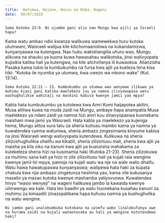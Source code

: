 ```yaml
---
title:  Watumwa, Wajane, Wasio na Baba, Wageni
date:  09/07/2019
---
```


`Soma Kutoka 23:9. Ni ujumbe gani alio nao Mungu kwa ajili ya Israeli hapa?`

Kama watu ambao ndio kwanza walikuwa wamewekwa huru kutoka utumwani, Waisraeli walijua kile kilichomaanishwa na kukandamizwa, kunyanyaswa na kutengwa. Nao huku wakishangilia uhuru wao, Mungu alikuwa na shauku ya kuona kuwa hawasahau walikotoka, jinsi walivyopata kujisikia katika hali ya kutengwa, na kile alichofanya ili kuwaokoa. Alianzisha Pasaka kama tukio la kumbukumbu na fursa kwa ajili ya kueleza tena kisa hiki: “Kutoka ile nyumba ya utumwa, kwa uwezo wa mkono wake” (Kut. 13:14).

`Soma Kutoka 22:21 – 23. Kumbukumbu ya utumwa wao wenyewe ilikuwa ya muhimu kiasi gani katika maelekezo juu ya namna ilivyowapasa watu washughulikie wahitaji na maskini kabisa kwenye jamii yao mpya?`

Kabla hata kumbukumbu ya kutolewa kwa Amri Kumi haijapotea akilini, Musa aliitwa kuwa na muda zaidi na Mungu, ambaye hapa anampatia Musa maelekezo ya ndani zaidi ya namna hizi amri kuu zinavyopaswa kuonekana maishani mwa jamii ya Waisraeli. Hata kabla ya maelekezo ya kujenga hema, Mungu alitoa sura tatu za sheria kuhusu mambo kama ya namna ya kuwatendea vyema watumwa, sheria ambazo zingesimama kinyume kabisa na jinsi Waisraeli wengi walivyopata kutendewa. Kulikuwa na sheria zilizoshughulikia uhalifu wa kikatili, sheria zilizohusu mali, sheria kwa ajili ya maisha ya kila siku na kanuni kwa ajili ya kuanzisha mahakama za kutekeleza sheria hizi na kusimamia haki (Kutoka 21-23). Sheria zilizokuwa za muhimu sana kati ya hizo ni zile zilizohusu hali ya kujali raia wengine kwenye jamii hii mpya, pamoja na kujali watu wa nje na wale walio dhaifu. Watu hawa hawakupaswa kunyanyaswa; walipewa hata haki za kupata chakula kwa njia ambazo zingetunza heshima yao, kama vile kukusanya masalio ya mazao kutoka kwenye mashamba yaliyovunwa. Kuwatendea hivyo “wasio wenyeji” na wageni halikuwa jambo la kawaida kwenye ulimwengu wa kale. Hata leo baadhi ya watu huonekana kusahau kanuni za muhimu za kimaadili zinazopatikana hapa kuhusu namna ya kushughulika na watu wengine.

`Ni jambo gani unalokumbuka kutokana na uzoefu wako linalokufanya uwe na huruma zaidi na kujali wanaoteseka au hali ya wengine kutotendewa haki?`
